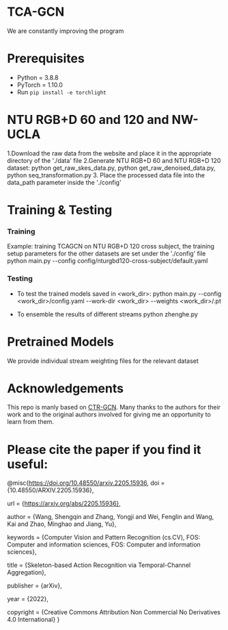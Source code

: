 # TCA-GCN
We are constantly improving the program
# Prerequisites

- Python = 3.8.8
- PyTorch = 1.10.0
- Run `pip install -e torchlight` 

# NTU RGB+D 60 and 120 and NW-UCLA

1.Download the raw data from the website and place it in the appropriate directory of the './data' file
2.Generate NTU RGB+D 60 and NTU RGB+D 120 dataset:  python get_raw_skes_data.py,  python get_raw_denoised_data.py,  python seq_transformation.py
3. Place the processed data file into the data_path parameter inside the './config'

# Training & Testing

### Training

 Example: training TCAGCN on NTU RGB+D 120 cross subject, the training setup parameters for the other datasets are set under the './config' file 
python main.py --config config/nturgbd120-cross-subject/default.yaml 


### Testing

- To test the trained models saved in <work_dir>:
python main.py --config <work_dir>/config.yaml --work-dir <work_dir>  --weights <work_dir>/.pt 


- To ensemble the results of different streams
python zhenghe.py 

# Pretrained Models

We provide individual stream weighting files for the relevant dataset
# Acknowledgements
This repo is manly based on [CTR-GCN](https://github.com/Uason-Chen/CTR-GCN). 
Many thanks to the authors for their work and to the original authors involved for giving me an opportunity to learn from them.
# Please cite the paper if you find it useful:

@misc{https://doi.org/10.48550/arxiv.2205.15936,
  doi = {10.48550/ARXIV.2205.15936},
  
  url = {https://arxiv.org/abs/2205.15936},
  
  author = {Wang, Shengqin and Zhang, Yongji and Wei, Fenglin and Wang, Kai and Zhao, Minghao and Jiang, Yu},
  
  keywords = {Computer Vision and Pattern Recognition (cs.CV), FOS: Computer and information sciences, FOS: Computer and information sciences},
  
  title = {Skeleton-based Action Recognition via Temporal-Channel Aggregation},
  
  publisher = {arXiv},
  
  year = {2022},
  
  copyright = {Creative Commons Attribution Non Commercial No Derivatives 4.0 International}
}
